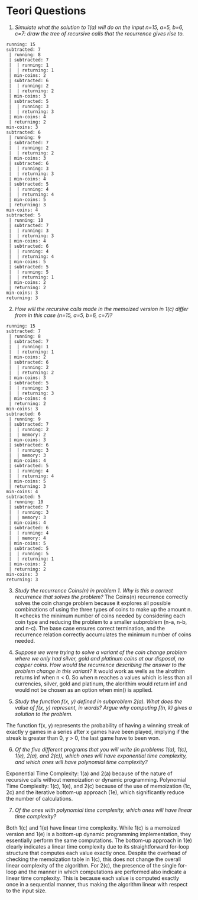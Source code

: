 # Teori Questions

1. *Simulate what the solution to 1(a) will do on the input n=15, a=5, b=6, c=7: draw the tree of recursive calls that the recurrence gives rise to.*

```
running: 15
subtracted: 7
 | running: 8
 | subtracted: 7
 |  | running: 1
 |  | returning: 1
 | min-coins: 2
 | subtracted: 6
 |  | running: 2
 |  | returning: 2
 | min-coins: 3
 | subtracted: 5
 |  | running: 3
 |  | returning: 3
 | min-coins: 4
 | returning: 2
min-coins: 3
subtracted: 6
 | running: 9
 | subtracted: 7
 |  | running: 2
 |  | returning: 2
 | min-coins: 3
 | subtracted: 6
 |  | running: 3
 |  | returning: 3
 | min-coins: 4
 | subtracted: 5
 |  | running: 4
 |  | returning: 4
 | min-coins: 5
 | returning: 3
min-coins: 4
subtracted: 5
 | running: 10
 | subtracted: 7
 |  | running: 3
 |  | returning: 3
 | min-coins: 4
 | subtracted: 6
 |  | running: 4
 |  | returning: 4
 | min-coins: 5
 | subtracted: 5
 |  | running: 5
 |  | returning: 1
 | min-coins: 2
 | returning: 2
min-coins: 3
returning: 3
```

2. *How will the recursive calls made in the memoized version in 1(c) differ from in this case (n=15, a=5, b=6, c=7)?*

```
running: 15
subtracted: 7
 | running: 8
 | subtracted: 7
 |  | running: 1
 |  | returning: 1
 | min-coins: 2
 | subtracted: 6
 |  | running: 2
 |  | returning: 2
 | min-coins: 3
 | subtracted: 5
 |  | running: 3
 |  | returning: 3
 | min-coins: 4
 | returning: 2
min-coins: 3
subtracted: 6
 | running: 9
 | subtracted: 7
 |  | running: 2
 |  | memory: 2
 | min-coins: 3
 | subtracted: 6
 |  | running: 3
 |  | memory: 3
 | min-coins: 4
 | subtracted: 5
 |  | running: 4
 |  | returning: 4
 | min-coins: 5
 | returning: 3
min-coins: 4
subtracted: 5
 | running: 10
 | subtracted: 7
 |  | running: 3
 |  | memory: 3
 | min-coins: 4
 | subtracted: 6
 |  | running: 4
 |  | memory: 4
 | min-coins: 5
 | subtracted: 5
 |  | running: 5
 |  | returning: 1
 | min-coins: 2
 | returning: 2
min-coins: 3
returning: 3
```

3. *Study the recurrence Coins(n) in problem 1. Why is this a correct recurrence that solves the problem?*
The Coins(n) recurrence correctly solves the coin change problem because it explores all possible combinations of using the three types of coins to make up the amount n. It «checks the minimum number of coins needed by considering each coin type and reducing the problem to a smaller subproblem (n-a, n-b, and n-c). The base case ensures correct termination, and the recurrence relation correctly accumulates the minimum number of coins needed.

4. *Suppose we were trying to solve a variant of the coin change problem where we only had silver, gold and platinum coins at our disposal, no copper coins.  How would the recurrence describing the answer to the problem change in this variant?*
It would work as wells as the alrothim returns inf when n < 0. So when n reaches a values which is less than all currencies, silver, gold and platinum, the alorithim would return inf and would not be chosen as an option when min() is applied.

5. *Study the function f(x, y) defined in subproblem 2(a). What does the value of f(x, y) represent, in words? Argue why computing f(n, k) gives a solution to the problem.*

The function f(x, y) represents the probability of having a winning streak of exactly y games in a series after x games have been played, implying if the streak is greater than 0, y > 0, the last game have to been won. 

6. *Of the five different programs that you will write (in problems 1(a), 1(c), 1(e), 2(a), and 2(c)), which ones will have exponential time complexity, and which ones will have polynomial time complexity?*

Exponential Time Complexity: 1(a) and 2(a) because of the nature of recursive calls without memoization or dynamic programming.
Polynomial Time Complexity: 1(c), 1(e), and 2(c) because of the use of memoization (1c, 2c) and the iterative bottom-up approach (1e), which significantly reduce the number of calculations.

7. *Of the ones with polynomial time complexity, which ones will have linear time complexity?*

Both 1(c) and 1(e) have linear time complexity. While 1(c) is a memoized version and 1(e) is a bottom-up dynamic programming implementation, they essentially perform the same computations. The bottom-up approach in 1(e) clearly indicates a linear time complexity due to its straightforward for-loop structure that computes each value exactly once. Despite the overhead of checking the memoization table in 1(c), this does not change the overall linear complexity of the algorithm. For 2(c), the presence of the single for-loop and the manner in which computations are performed also indicate a linear time complexity. This is because each value is computed exactly once in a sequential manner, thus making the algorithm linear with respect to the input size.